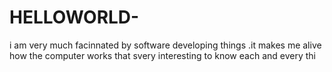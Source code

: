 # HELLOWORLD-
i am very much facinnated by software developing things .it makes me alive how the computer works that svery interesting to know each and every thi
